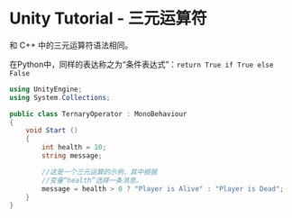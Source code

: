 # Unity Tutorial - 三元运算符

和 C++ 中的三元运算符语法相同。

在Python中，同样的表达称之为“条件表达式”：`return True if True else False`

```c#
using UnityEngine;
using System.Collections;

public class TernaryOperator : MonoBehaviour 
{
    void Start () 
    {
        int health = 10;
        string message;

        //这是一个三元运算的示例，其中根据
        //变量“health”选择一条消息。
        message = health > 0 ? "Player is Alive" : "Player is Dead";
    }
}
```

